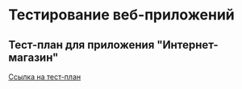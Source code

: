 # Тестирование веб-приложений

## Тест-план для приложения "Интернет-магазин"

[Ссылка на тест-план](https://docs.google.com/spreadsheets/d/1DAKKcnvGGvuFGOX23gtRtQRXq8gYXBUm0niDCPDlt88/edit?gid=0#gid=0)
